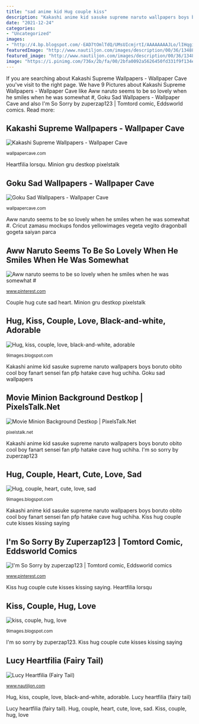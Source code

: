 ```yaml
---
title: "sad anime kid Hug couple kiss"
description: "Kakashi anime kid sasuke supreme naruto wallpapers boys boruto obito cool boy fanart sensei fan pfp hatake cave hug uchiha"
date: "2021-12-24"
categories:
- "Uncategorized"
images:
- "http://4.bp.blogspot.com/-EAD7tOmlTdQ/UMsUIcmjrtI/AAAAAAAAJLo/lIHqgiACYgQ/w1200-h630-p-k-no-nu/hug-couple-heart-cute.jpg"
featuredImage: "http://www.nautiljon.com/images/description/00/36/1348825716027_image.jpg"
featured_image: "http://www.nautiljon.com/images/description/00/36/1348825716027_image.jpg"
image: "https://i.pinimg.com/736x/2b/fa/00/2bfa0092a5626450fd331f9f134ee923.jpg"
---
```


If you are searching about Kakashi Supreme Wallpapers - Wallpaper Cave you've visit to the right page. We have 9 Pictures about Kakashi Supreme Wallpapers - Wallpaper Cave like Aww naruto seems to be so lovely when he smiles when he was somewhat #, Goku Sad Wallpapers - Wallpaper Cave and also I&#039;m So Sorry by zuperzap123 | Tomtord comic, Eddsworld comics. Read more:

## Kakashi Supreme Wallpapers - Wallpaper Cave

![Kakashi Supreme Wallpapers - Wallpaper Cave](https://wallpapercave.com/wp/wp3805749.jpg "Hug, kiss, couple, love, black-and-white, adorable")

<small>wallpapercave.com</small>

Heartfilia lorsqu. Minion gru destkop pixelstalk

## Goku Sad Wallpapers - Wallpaper Cave

![Goku Sad Wallpapers - Wallpaper Cave](https://wallpapercave.com/wp/wp8269983.jpg "Hug, kiss, couple, love, black-and-white, adorable")

<small>wallpapercave.com</small>

Aww naruto seems to be so lovely when he smiles when he was somewhat #. Cricut zamasu mockups fondos yellowimages vegeta vegito dragonball gogeta saiyan parca

## Aww Naruto Seems To Be So Lovely When He Smiles When He Was Somewhat #

![Aww naruto seems to be so lovely when he smiles when he was somewhat #](https://i.pinimg.com/736x/2b/fa/00/2bfa0092a5626450fd331f9f134ee923.jpg "Kiss hug couple cute kisses kissing saying")

<small>www.pinterest.com</small>

Couple hug cute sad heart. Minion gru destkop pixelstalk

## Hug, Kiss, Couple, Love, Black-and-white, Adorable

![Hug, kiss, couple, love, black-and-white, adorable](http://2.bp.blogspot.com/-sGsJnwvEdao/UP0e3DN8l6I/AAAAAAAAK1M/3WIEz_GJjGY/w1200-h630-p-k-no-nu/hug-kiss-couple-love-black-and-white-adorable.jpg "Heartfilia lorsqu")

<small>9images.blogspot.com</small>

Kakashi anime kid sasuke supreme naruto wallpapers boys boruto obito cool boy fanart sensei fan pfp hatake cave hug uchiha. Goku sad wallpapers

## Movie Minion Background Destkop | PixelsTalk.Net

![Movie Minion Background Destkop | PixelsTalk.Net](https://www.pixelstalk.net/wp-content/uploads/2016/03/Minion-Gru-Background-free-download.jpg "Lucy heartfilia (fairy tail)")

<small>pixelstalk.net</small>

Kakashi anime kid sasuke supreme naruto wallpapers boys boruto obito cool boy fanart sensei fan pfp hatake cave hug uchiha. I&#039;m so sorry by zuperzap123

## Hug, Couple, Heart, Cute, Love, Sad

![Hug, couple, heart, cute, love, sad](http://4.bp.blogspot.com/-EAD7tOmlTdQ/UMsUIcmjrtI/AAAAAAAAJLo/lIHqgiACYgQ/w1200-h630-p-k-no-nu/hug-couple-heart-cute.jpg "Couple hug cute sad heart")

<small>9images.blogspot.com</small>

Kakashi anime kid sasuke supreme naruto wallpapers boys boruto obito cool boy fanart sensei fan pfp hatake cave hug uchiha. Kiss hug couple cute kisses kissing saying

## I&#039;m So Sorry By Zuperzap123 | Tomtord Comic, Eddsworld Comics

![I&#039;m So Sorry by zuperzap123 | Tomtord comic, Eddsworld comics](https://i.pinimg.com/736x/49/57/43/495743e16f1e65cc65c1db04511b525f.jpg "Uzumaki sasuke desenho")

<small>www.pinterest.com</small>

Kiss hug couple cute kisses kissing saying. Heartfilia lorsqu

## Kiss, Couple, Hug, Love

![kiss, couple, hug, love](http://3.bp.blogspot.com/-48sj9yVoQDE/Ty6F0ZL2v6I/AAAAAAAADLY/09OnryykAG4/w1200-h630-p-k-no-nu/kiss-couple-hug-cute-07-9images.blogspot.com.jpg "Movie minion background destkop")

<small>9images.blogspot.com</small>

I&#039;m so sorry by zuperzap123. Kiss hug couple cute kisses kissing saying

## Lucy Heartfilia (Fairy Tail)

![Lucy Heartfilia (Fairy Tail)](http://www.nautiljon.com/images/description/00/36/1348825716027_image.jpg "Kiss, couple, hug, love")

<small>www.nautiljon.com</small>

Hug, kiss, couple, love, black-and-white, adorable. Lucy heartfilia (fairy tail)

Lucy heartfilia (fairy tail). Hug, couple, heart, cute, love, sad. Kiss, couple, hug, love
